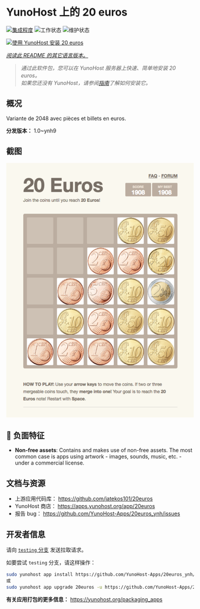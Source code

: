 <!--
注意：此 README 由 <https://github.com/YunoHost/apps/tree/master/tools/readme_generator> 自动生成
请勿手动编辑。
-->

# YunoHost 上的 20 euros

[![集成程度](https://dash.yunohost.org/integration/20euros.svg)](https://dash.yunohost.org/appci/app/20euros) ![工作状态](https://ci-apps.yunohost.org/ci/badges/20euros.status.svg) ![维护状态](https://ci-apps.yunohost.org/ci/badges/20euros.maintain.svg)

[![使用 YunoHost 安装 20 euros](https://install-app.yunohost.org/install-with-yunohost.svg)](https://install-app.yunohost.org/?app=20euros)

*[阅读此 README 的其它语言版本。](./ALL_README.md)*

> *通过此软件包，您可以在 YunoHost 服务器上快速、简单地安装 20 euros。*  
> *如果您还没有 YunoHost，请参阅[指南](https://yunohost.org/install)了解如何安装它。*

## 概况

Variante de 2048 avec pièces et billets en euros.

**分发版本：** 1.0~ynh9

## 截图

![20 euros 的截图](./doc/screenshots/Screenshot-20euros.jpg)

## :red_circle: 负面特征

- **Non-free assets**: Contains and makes use of non-free assets. The most common case is apps using artwork - images, sounds, music, etc. - under a commercial license.

## 文档与资源

- 上游应用代码库： <https://github.com/jatekos101/20euros>
- YunoHost 商店： <https://apps.yunohost.org/app/20euros>
- 报告 bug： <https://github.com/YunoHost-Apps/20euros_ynh/issues>

## 开发者信息

请向 [`testing` 分支](https://github.com/YunoHost-Apps/20euros_ynh/tree/testing) 发送拉取请求。

如要尝试 `testing` 分支，请这样操作：

```bash
sudo yunohost app install https://github.com/YunoHost-Apps/20euros_ynh/tree/testing --debug
或
sudo yunohost app upgrade 20euros -u https://github.com/YunoHost-Apps/20euros_ynh/tree/testing --debug
```

**有关应用打包的更多信息：** <https://yunohost.org/packaging_apps>

